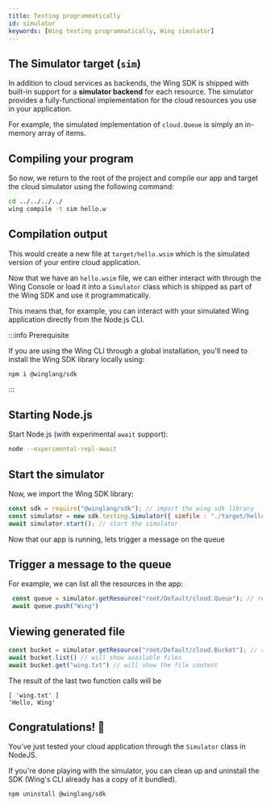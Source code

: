 ```yaml
---
title: Testing programmatically
id: simulator
keywords: [Wing testing programmatically, Wing simulator]
---
```


## The Simulator target (`sim`)

In addition to cloud services as backends, the Wing SDK is shipped with built-in
support for a **simulator backend** for each resource. The simulator provides a
fully-functional implementation for the cloud resources you use in your
application.

For example, the simulated implementation of `cloud.Queue` is simply an
in-memory array of items.

## Compiling your program

So now, we return to the root of the project and compile our app and target the cloud simulator using the following command:

```sh
cd ../../../../
wing compile -t sim hello.w
```

## Compilation output

This would create a new file at `target/hello.wsim` which is the simulated
version of your entire cloud application.

Now that we have an `hello.wsim` file, we can either interact with through the Wing
Console or load it into a `Simulator` class which is shipped as part of the Wing SDK and use it programmatically.

This means that, for example, you can interact with your simulated Wing
application directly from the Node.js CLI.

:::info Prerequisite

If you are using the Wing CLI through a global installation, you'll need to
install the Wing SDK library locally using:

```sh
npm i @winglang/sdk
```

:::

## Starting Node.js

Start Node.js (with experimental `await` support):

```sh
node --experimental-repl-await
```

## Start the simulator

Now, we import the Wing SDK library:

```js
const sdk = require("@winglang/sdk"); // import the wing sdk library
const simulator = new sdk.testing.Simulator({ simfile : "./target/hello.wsim"}); // create an instance of the Simulator
await simulator.start(); // start the simulator 
```

Now that our app is running, lets trigger a message on the queue

## Trigger a message to the queue

For example, we can list all the resources in the app:

```js
 const queue = simulator.getResource("root/Default/cloud.Queue"); // retrieve the queue resource
 await queue.push("Wing")
```

## Viewing generated file

```js
const bucket = simulator.getResource("root/Default/cloud.Bucket"); // retrieve the bucket resource
await bucket.list() // will show available files
await bucket.get("wing.txt") // will show the file content
```

The result of the last two function calls will be

```
[ 'wing.txt' ]
'Hello, Wing'
```


## Congratulations! :rocket:

You've just tested your cloud application through the `Simulator` class in NodeJS.

If you're done playing with the simulator, you can clean up and uninstall the SDK (Wing's CLI already has a copy of it bundled).

```sh
npm uninstall @winglang/sdk
```

[Node.js REPL]: https://nodejs.org/api/repl.html
